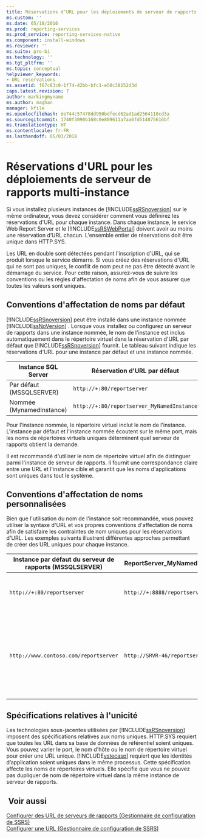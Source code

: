 ```yaml
---
title: Réservations d’URL pour les déploiements de serveur de rapports multi-instance | Microsoft Docs
ms.custom: ''
ms.date: 05/18/2016
ms.prod: reporting-services
ms.prod_service: reporting-services-native
ms.component: install-windows
ms.reviewer: ''
ms.suite: pro-bi
ms.technology: ''
ms.tgt_pltfrm: ''
ms.topic: conceptual
helpviewer_keywords:
- URL reservations
ms.assetid: f67c83c0-1f74-42bb-bfc1-e50c38152d3d
caps.latest.revision: 7
author: markingmyname
ms.author: maghan
manager: kfile
ms.openlocfilehash: de744c57478dd950bdfecd62ad1ad2564110cd3a
ms.sourcegitcommit: 1740f3090b168c0e809611a7aa6fd514075616bf
ms.translationtype: HT
ms.contentlocale: fr-FR
ms.lasthandoff: 05/03/2018
---
```

# <a name="url-reservations-for-multi-instance-report-server-deployments"></a>Réservations d'URL pour les déploiements de serveur de rapports multi-instance
  Si vous installez plusieurs instances de [!INCLUDE[ssRSnoversion](../../includes/ssrsnoversion-md.md)] sur le même ordinateur, vous devez considérer comment vous définirez les réservations d'URL pour chaque instance. Dans chaque instance, le service Web Report Server et le [!INCLUDE[ssRSWebPortal](../../includes/ssrswebportal.md)] doivent avoir au moins une réservation d’URL chacun. L'ensemble entier de réservations doit être unique dans HTTP.SYS.  
  
 Les URL en double sont détectées pendant l'inscription d'URL, qui se produit lorsque le service démarre. Si vous créez des réservations d'URL qui ne sont pas uniques, le conflit de nom peut ne pas être détecté avant le démarrage du service. Pour cette raison, assurez-vous de suivre les conventions ou les règles d'affectation de noms afin de vous assurer que toutes les valeurs sont uniques.  
  
## <a name="default-naming-conventions"></a>Conventions d'affectation de noms par défaut  
 [!INCLUDE[ssRSnoversion](../../includes/ssrsnoversion-md.md)] peut être installé dans une instance nommée [!INCLUDE[ssNoVersion](../../includes/ssnoversion-md.md)] . Lorsque vous installez ou configurez un serveur de rapports dans une instance nommée, le nom de l'instance est inclus automatiquement dans le répertoire virtuel dans la réservation d'URL par défaut que [!INCLUDE[ssRSnoversion](../../includes/ssrsnoversion-md.md)] fournit. Le tableau suivant indique les réservations d'URL pour une instance par défaut et une instance nommée.  
  
|Instance SQL Server|Réservation d'URL par défaut|  
|-------------------------|-----------------------------|  
|Par défaut (MSSQLSERVER)|`http://+:80/reportserver`|  
|Nommée (MynamedInstance)|`http://+:80/reportserver_MyNamedInstance`|  
  
 Pour l'instance nommée, le répertoire virtuel inclut le nom de l'instance. L'instance par défaut et l'instance nommée écoutent sur le même port, mais les noms de répertoires virtuels uniques déterminent quel serveur de rapports obtient la demande.  
  
 Il est recommandé d'utiliser le nom de répertoire virtuel afin de distinguer parmi l'instance de serveur de rapports. Il fournit une correspondance claire entre une URL et l'instance cible et garantit que les noms d'applications sont uniques dans tout le système.  
  
## <a name="custom-naming-conventions"></a>Conventions d'affectation de noms personnalisées  
 Bien que l'utilisation du nom de l'instance soit recommandée, vous pouvez utiliser la syntaxe d'URL et vos propres conventions d'affectation de noms afin de satisfaire les contraintes de nom uniques pour les réservations d'URL. Les exemples suivants illustrent différentes approches permettant de créer des URL uniques pour chaque instance.  
  
|Instance par défaut du serveur de rapports (MSSQLSERVER)|ReportServer_MyNamedInstance|Unicité|  
|----------------------------------------------------|-----------------------------------|----------------|  
|`http://+:80/reportserver`|`http://+:8888/reportserver`|Chaque instance écoute sur un port différent.|  
|`http://www.contoso.com/reportserver`|`http://SRVR-46/reportserver`|Chaque instance répond à différents noms de serveurs (nom de domaine complet et nom d'ordinateur).|  
  
## <a name="uniqueness-requirements"></a>Spécifications relatives à l'unicité  
 Les technologies sous-jacentes utilisées par [!INCLUDE[ssRSnoversion](../../includes/ssrsnoversion-md.md)] imposent des spécifications relatives aux noms uniques. HTTP.SYS requiert que toutes les URL dans sa base de données de référentiel soient uniques. Vous pouvez varier le port, le nom d'hôte ou le nom de répertoire virtuel pour créer une URL unique. [!INCLUDE[vstecasp](../../includes/vstecasp-md.md)] requiert que les identités d’application soient uniques dans le même processus. Cette spécification affecte les noms de répertoires virtuels. Elle spécifie que vous ne pouvez pas dupliquer de nom de répertoire virtuel dans la même instance de serveur de rapports.  
  
## <a name="see-also"></a> Voir aussi  
 [Configurer des URL de serveurs de rapports &#40;Gestionnaire de configuration de SSRS&#41;](../../reporting-services/install-windows/configure-report-server-urls-ssrs-configuration-manager.md)   
 [Configurer une URL &#40;Gestionnaire de configuration de SSRS&#41;](../../reporting-services/install-windows/configure-a-url-ssrs-configuration-manager.md)  
  
  
